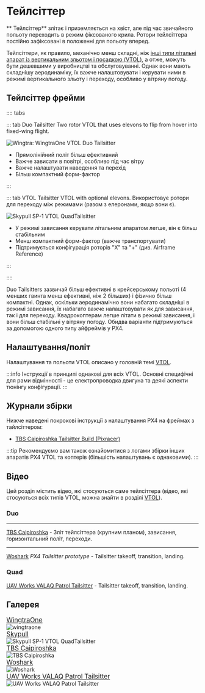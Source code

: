 # Тейлсіттер

** Тейлсіттер** злітає і приземляється на хвіст, але під час звичайного польоту переходить в режим фіксованого крила. Ротори тейлсіттера постійно зафіксовані в положенні для польоту вперед.

Тейлсіттери, як правило, механічно менш складні, ніж [інші типи літальні апарат із вертикальним зльотом і посадкою (VTOL)](../frames_vtol/index.md), а отже, можуть бути дешевшими у виробництві та обслуговуванні. Однак вони мають складнішу аеродинаміку, їх важче налаштовувати і керувати ними в режимі вертикального зльоту і переходу, особливо у вітряну погоду.

## Тейлсіттер фрейми

:::: tabs

::: tab Duo Tailsitter Two rotor VTOL that uses elevons to flip from hover into fixed-wing flight.

![Wingtra: WingtraOne VTOL Duo Tailsitter](../../assets/airframes/vtol/wingtraone/hero.jpg)

- Прямолінійний політ більш ефективний
- Важче зависати в повітрі, особливо під час вітру
- Важче налаштувати наведення та перехід
- Більш компактний форм-фактор

:::

::: tab VTOL Tailsitter VTOL with optional elevons. Використовує ротори для переходу між режимами (разом з елеронами, якщо вони є).

![Skypull SP-1 VTOL QuadTailsitter](../../assets/airframes/vtol/skypull/skypull_sp1.jpg)

- У режимі зависання керувати літальним апаратом легше, він є більш стабільним
- Менш компактний форм-фактор (важче транспортувати)
- Підтримується конфігурація роторів "X" та "+" (див. Airframe Reference)

:::

::::

Duo Tailsitters зазвичай більш ефективні в крейсерському польоті (4 менших гвинта менш ефективні, ніж 2 більших) і фізично більш компактні. Однак, оскільки аеродинамічно вони набагато складніші в режимі зависання, їх набагато важче налаштовувати як для зависання, так і для переходу. Квадрокоптерам легше літати в режимі зависання, і вони більш стабільні у вітряну погоду. Обидва варіанти підтримуються за допомогою одного типу айфреймів у PX4.

## Налаштування/політ

Налаштування та польоти VTOL описано у головній темі [VTOL](../frames_vtol/index.md).

:::info
Інструкції в принципі однакові для всіх VTOL.
Основні специфічні для рами відмінності - це електропроводка двигуна та деякі аспекти тюнінгу конфігурації.
:::

## Журнали збірки

Нижче наведені покрокові інструкції з налаштування PX4 на фреймах з тайлсіттером:

- [TBS Caipiroshka Tailsitter Build (Pixracer)](../frames_vtol/vtol_tailsitter_caipiroshka_pixracer.md)

:::tip
Рекомендуємо вам також ознайомитися з логами збірки інших апаратів PX4 VTOL та коптерів (більшість налаштувань є однаковими).
:::

## Відео

Цей розділ містить відео, які стосуються саме тейлсіттера (відео, які стосуються всіх типів VTOL, можна знайти в розділі [VTOL](../frames_vtol/index.md)).

### Duo

---

[TBS Caipiroshka](../frames_vtol/vtol_tailsitter_caipiroshka_pixracer.md) - Зліт тейлсіттера (крупним планом), зависання, горизонтальний політ, переходи.

<lite-youtube videoid="acG0aTuf3f8" title="PX4 VTOL - Call for Testpilots"/>

---

[Woshark](http://www.laarlab.cn/#/) _PX4 Tailsitter prototype_ - Tailsitter takeoff, transition, landing.

<!-- provided by slack user xdwgood: https://github.com/PX4/PX4-user_guide/issues/2328#issuecomment-1467234118 -->
<!-- Update issue https://github.com/PX4/PX4-user_guide/issues/3007 -->

<lite-youtube videoid="gjHj6YsxcZk" title="PX4 Autopilot Tailsitter"/>

### Quad

[UAV Works VALAQ Patrol Tailsitter](https://www.valaqpatrol.com/valaq_patrol_technical_data/) - Tailsitter takeoff, transition, landing.

<lite-youtube videoid="pWt6uoqpPIw" title="UAV Works VALAQ"/>


## Галерея

<div class="grid_wrapper three_column">
  <div class="grid_item">
    <div class="grid_item_heading"><big><a href="https://wingtra.com/mapping-drone-wingtraone/">WingtraOne</a></big></div>
    <div class="grid_text">
    <img src="../../assets/airframes/vtol/wingtraone/hero.jpg" title="Wingtra: WingtraOne VTOL Duo Tailsitter" alt="wingtraone" />
    </div>
  </div>
  <div class="grid_item">
    <div class="grid_item_heading"><big><a href="https://www.skypull.technology/">Skypull</a></big></div>
    <div class="grid_text">
      <img title="Skypull SP-1 VTOL QuadTailsitter" src="../../assets/airframes/vtol/skypull/skypull_sp1.jpg" />
    </div>
  </div>
  <div class="grid_item">
    <div class="grid_item_heading"><big><a href="../frames_vtol/vtol_tailsitter_caipiroshka_pixracer.html">TBS Caipiroshka</a></big></div>
    <div class="grid_text">
      <img title="TBS Caipiroshka" src="../../assets/airframes/vtol/caipiroshka/caipiroshka.jpg" />
    </div>
  </div>
  <div class="grid_item">
    <div class="grid_item_heading"><big><a href="http://uav-cas.ac.cn/WOSHARK/">Woshark</a></big></div>
    <div class="grid_text">
      <img title="Woshark" src="../../assets/airframes/vtol/xdwgood_ax1800/hero.jpg" />
    </div>
  </div>
  <div class="grid_item">
    <div class="grid_item_heading"><big><a href="https://www.valaqpatrol.com/valaq_patrol_technical_data/">UAV Works VALAQ Patrol Tailsitter</a></big></div>
    <div class="grid_text">
      <img title="UAV Works VALAQ Patrol Tailsitter" src="../../assets/airframes/vtol/uav_works_valaq_patrol/hero.jpg" />
    </div>
  </div>
</div>
